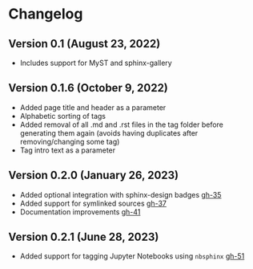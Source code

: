 # Changelog
## Version 0.1 (August 23, 2022)

- Includes support for MyST and sphinx-gallery

## Version 0.1.6 (October 9, 2022)

- Added page title and header as a parameter
- Alphabetic sorting of tags
- Added removal of all .md and .rst files in the tag folder before generating them again (avoids having duplicates after removing/changing some tag)
- Tag intro text as a parameter

## Version 0.2.0 (January 26, 2023)

- Added optional integration with sphinx-design badges [gh-35](https://github.com/melissawm/sphinx-tags/pull/35)
- Added support for symlinked sources [gh-37](https://github.com/melissawm/sphinx-tags/pull/37)
- Documentation improvements [gh-41](https://github.com/melissawm/sphinx-tags/pull/41)

## Version 0.2.1 (June 28, 2023)

- Added support for tagging Jupyter Notebooks using `nbsphinx` [gh-51](https://github.com/melissawm/sphinx-tags/pull/51)
